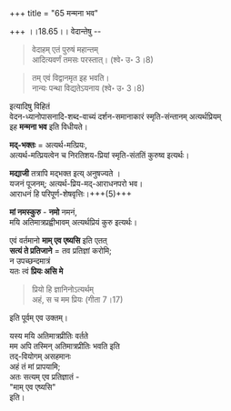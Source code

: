 +++
title = "65 मन्मना भव"

+++
।।18.65।। वेदान्तेषु -- 

> वेदाहम् एतं पुरुषं महान्तम्  
> आदित्यवर्णं तमसः परस्तात्। (श्वे॰ उ॰ 3।8)

> तम् एवं विद्वानमृत इह भवति।  
> नान्यः पन्था विद्यतेऽयनाय (श्वे॰ उ॰ 3।8)  

इत्यादिषु विहितं  
वेदन-ध्यानोपासनादि-शब्द-वाच्यं दर्शन-समानाकारं स्मृति-संन्तानम् अत्यर्थप्रियम्  
इह **मन्मना भव** इति विधीयते।

**मद्-भक्तः** = अत्यर्थ-मत्प्रियः,  
अत्यर्थ-मत्प्रियत्वेन च निरतिशय-प्रियां स्मृति-संततिं कुरुष्व इत्यर्थः। 

**मद्याजी**  तत्रापि मद्भक्त इत्य् अनुषज्यते ।  
यजनं पूजनम्; अत्यर्थ-प्रिय-मद्-आराधनपरो भव।  
आराधनं हि परिपूर्ण-शेषवृत्तिः।+++(5)+++

**मां नमस्कुरु** - **नमो** नमनं,  
मयि अतिमात्रप्रह्वीभावम् अत्यर्थप्रियं कुरु इत्यर्थः। 

एवं वर्तमानो **माम् एव एष्यसि** इति एतत्  
**सत्यं ते प्रतिजाने** = तव प्रतिज्ञां करोमि;  
न उपच्छन्दमात्रं  
यतः त्वं **प्रियः असि मे**  

> प्रियो हि ज्ञानिनोऽत्यर्थम्  
> अहं, स च मम प्रियः (गीता 7।17)

इति पूर्वम् एव उक्तम्।  

यस्य मयि अतिमात्रप्रीतिः वर्तते  
मम अपि तस्मिन् अतिमात्रप्रीतिः भवति इति  
तद्-वियोगम् असहमानः  
अहं तं मां प्रापयामि;  
अतः सत्यम् एव प्रतिज्ञातं -  
"माम् एव एष्यसि"  
इति।
